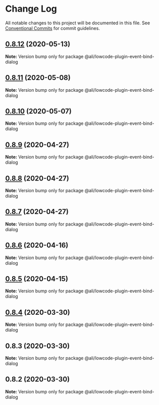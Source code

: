 # Change Log

All notable changes to this project will be documented in this file.
See [Conventional Commits](https://conventionalcommits.org) for commit guidelines.

<a name="0.8.12"></a>
## [0.8.12](https://gitlab.alibaba-inc.com/ali-lowcode/ali-lowcode-engine/compare/@ali/lowcode-plugin-event-bind-dialog@0.8.11...@ali/lowcode-plugin-event-bind-dialog@0.8.12) (2020-05-13)




**Note:** Version bump only for package @ali/lowcode-plugin-event-bind-dialog

<a name="0.8.11"></a>
## [0.8.11](https://gitlab.alibaba-inc.com/ali-lowcode/ali-lowcode-engine/compare/@ali/lowcode-plugin-event-bind-dialog@0.8.10...@ali/lowcode-plugin-event-bind-dialog@0.8.11) (2020-05-08)




**Note:** Version bump only for package @ali/lowcode-plugin-event-bind-dialog

<a name="0.8.10"></a>
## [0.8.10](https://gitlab.alibaba-inc.com/ali-lowcode/ali-lowcode-engine/compare/@ali/lowcode-plugin-event-bind-dialog@0.8.9...@ali/lowcode-plugin-event-bind-dialog@0.8.10) (2020-05-07)




**Note:** Version bump only for package @ali/lowcode-plugin-event-bind-dialog

<a name="0.8.9"></a>
## [0.8.9](https://gitlab.alibaba-inc.com/ali-lowcode/ali-lowcode-engine/compare/@ali/lowcode-plugin-event-bind-dialog@0.8.8...@ali/lowcode-plugin-event-bind-dialog@0.8.9) (2020-04-27)




**Note:** Version bump only for package @ali/lowcode-plugin-event-bind-dialog

<a name="0.8.8"></a>
## [0.8.8](https://gitlab.alibaba-inc.com/ali-lowcode/ali-lowcode-engine/compare/@ali/lowcode-plugin-event-bind-dialog@0.8.7...@ali/lowcode-plugin-event-bind-dialog@0.8.8) (2020-04-27)




**Note:** Version bump only for package @ali/lowcode-plugin-event-bind-dialog

<a name="0.8.7"></a>
## [0.8.7](https://gitlab.alibaba-inc.com/ali-lowcode/ali-lowcode-engine/compare/@ali/lowcode-plugin-event-bind-dialog@0.8.6...@ali/lowcode-plugin-event-bind-dialog@0.8.7) (2020-04-27)




**Note:** Version bump only for package @ali/lowcode-plugin-event-bind-dialog

<a name="0.8.6"></a>
## [0.8.6](https://gitlab.alibaba-inc.com/ali-lowcode/ali-lowcode-engine/compare/@ali/lowcode-plugin-event-bind-dialog@0.8.5...@ali/lowcode-plugin-event-bind-dialog@0.8.6) (2020-04-16)




**Note:** Version bump only for package @ali/lowcode-plugin-event-bind-dialog

<a name="0.8.5"></a>
## [0.8.5](https://gitlab.alibaba-inc.com/ali-lowcode/ali-lowcode-engine/compare/@ali/lowcode-plugin-event-bind-dialog@0.8.4...@ali/lowcode-plugin-event-bind-dialog@0.8.5) (2020-04-15)




**Note:** Version bump only for package @ali/lowcode-plugin-event-bind-dialog

<a name="0.8.4"></a>
## [0.8.4](https://gitlab.alibaba-inc.com/ali-lowcode/ali-lowcode-engine/compare/@ali/lowcode-plugin-event-bind-dialog@0.8.3...@ali/lowcode-plugin-event-bind-dialog@0.8.4) (2020-03-30)




**Note:** Version bump only for package @ali/lowcode-plugin-event-bind-dialog

<a name="0.8.3"></a>
## 0.8.3 (2020-03-30)




**Note:** Version bump only for package @ali/lowcode-plugin-event-bind-dialog

<a name="0.8.2"></a>
## 0.8.2 (2020-03-30)




**Note:** Version bump only for package @ali/lowcode-plugin-event-bind-dialog
